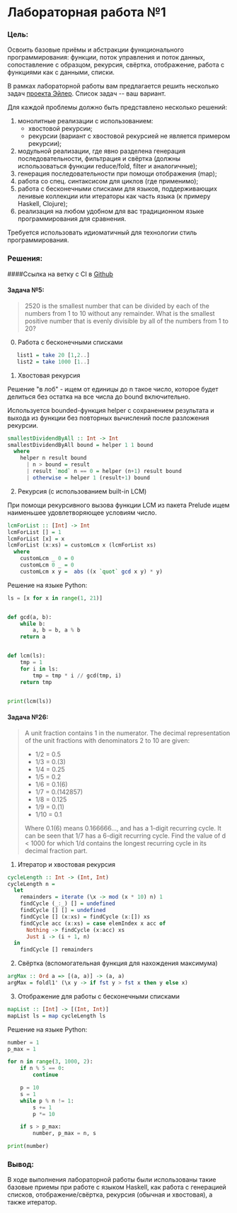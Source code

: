 # Лабораторная работа №1

### Цель:
Освоить базовые приёмы и абстракции функционального программирования: функции, поток управления и поток данных, сопоставление с образцом, рекурсия, свёртка, отображение, работа с функциями как с данными, списки.

В рамках лабораторной работы вам предлагается решить несколько задач [проекта Эйлер](https://projecteuler.net/archives). Список задач -- ваш вариант.

Для каждой проблемы должно быть представлено несколько решений:

1. монолитные реализации с использованием:
    - хвостовой рекурсии;
    - рекурсии (вариант с хвостовой рекурсией не является примером рекурсии);
2. модульной реализации, где явно разделена генерация последовательности, фильтрация и свёртка (должны использоваться функции reduce/fold, filter и аналогичные);
3. генерация последовательности при помощи отображения (map);
4. работа со спец. синтаксисом для циклов (где применимо);
5. работа с бесконечными списками для языков, поддерживающих ленивые коллекции или итераторы как часть языка (к примеру Haskell, Clojure);
6. реализация на любом удобном для вас традиционном языке программирования для сравнения.

Требуется использовать идиоматичный для технологии стиль программирования.

### Решения:
####Ссылка на ветку с CI в [Github](https://github.com/kotushkens/FunctionalProgramming/tree/lab-1)
#### Задача №5:

>2520 is the smallest number that can be divided by each of the numbers from 1 to 10 without any remainder.
What is the smallest positive number that is evenly divisible by all of the numbers from 1 to 20?

0. Работа с бесконечными списками
```haskell
   list1 = take 20 [1,2..]
   list2 = take 1000 [1..]
```

1. Хвостовая рекурсия

Решение "в лоб" - ищем от единицы до n такое число, которое будет
делиться без остатка на все числа до bound включительно.

Используется bounded-функция helper с сохранением результата
и выхода из функции без повторных вычислений после разложения рекурсии.
```haskell
smallestDividendByAll :: Int -> Int
smallestDividendByAll bound = helper 1 1 bound
  where
    helper n result bound
      | n > bound = result
      | result `mod` n == 0 = helper (n+1) result bound
      | otherwise = helper 1 (result+1) bound
```

2. Рекурсия (с использованием built-in LCM)

При помощи рекурсивного вызова функции LCM из пакета Prelude
ищем наименьшее удовлетворяющее условиям число.

```haskell
lcmForList :: [Int] -> Int
lcmForList [] = 1
lcmForList [x] = x
lcmForList (x:xs) = customLcm x (lcmForList xs)
  where 
    customLcm _ 0 = 0
    customLcm 0 _ = 0
    customLcm x y =  abs ((x `quot` gcd x y) * y)
```

Решение на языке Python: 
```python
ls = [x for x in range(1, 21)]


def gcd(a, b):
    while b:
        a, b = b, a % b
    return a


def lcm(ls):
    tmp = 1
    for i in ls:
        tmp = tmp * i // gcd(tmp, i)
    return tmp


print(lcm(ls))
```
#### Задача №26:

> A unit fraction contains 1 in the numerator. The decimal representation of the unit fractions with denominators 2 to 10 are given:
>* 1/2  =   0.5
>* 1/3  =   0.(3)
>* 1/4  =   0.25
>* 1/5  =   0.2
>* 1/6  =   0.1(6)
>* 1/7  =   0.(142857)
>* 1/8  =   0.125
>* 1/9  =   0.(1)
>* 1/10  =   0.1
>
>Where 0.1(6) means 0.166666..., and has a 1-digit recurring cycle. It can be seen that 1/7 has a 6-digit recurring cycle.
Find the value of d < 1000 for which 1/d contains the longest recurring cycle in its decimal fraction part.

1. Итератор и хвостовая рекурсия

```haskell 
cycleLength :: Int -> (Int, Int)
cycleLength n =
  let
    remainders = iterate (\x -> mod (x * 10) n) 1
    findCycle (_:_) [] = undefined
    findCycle [] [] = undefined
    findCycle [] (x:xs) = findCycle (x:[]) xs
    findCycle acc (x:xs) = case elemIndex x acc of
      Nothing -> findCycle (x:acc) xs
      Just i -> (i + 1, n)
  in
    findCycle [] remainders
   ```

2. Свёртка (вспомогательная функция для нахождения максимума)
```haskell
argMax :: Ord a => [(a, a)] -> (a, a)
argMax = foldl1' (\x y -> if fst y > fst x then y else x)
```
3. Отображение для работы с бесконечными списками
```haskell
mapList :: [Int] -> [(Int, Int)]
mapList ls = map cycleLength ls
```

Решение на языке Python:
```python
number = 1
p_max = 1

for n in range(3, 1000, 2):
    if n % 5 == 0:
        continue

    p = 10
    s = 1
    while p % n != 1:
        s += 1
        p *= 10

    if s > p_max:
        number, p_max = n, s

print(number)
```

### Вывод:

В ходе выполнения лабораторной работы были использованы такие базовые приемы
при работе с языком Haskell, как работа с генерацией списков, отображение/свёртка,
рекурсия (обычная и хвостовая), а также итератор.
